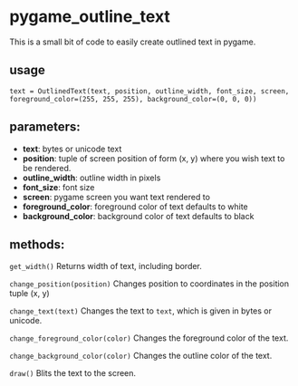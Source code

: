 # pygame_outline_text
This is a small bit of code to easily create outlined text in pygame.

## usage
`text = OutlinedText(text, position, outline_width, font_size, screen, foreground_color=(255, 255, 255), background_color=(0, 0, 0))`

## parameters:
* **text**: bytes or unicode text
* **position**: tuple of screen position of form (x, y) where you wish text to be rendered.
* **outline_width**: outline width in pixels
* **font_size**: font size
* **screen**: pygame screen you want text rendered to
* **foreground_color**: foreground color of text defaults to white
* **background_color**: background color of text defaults to black

## methods:
`get_width()`
Returns width of text, including border.

`change_position(position)`
Changes position to coordinates in the position tuple (x, y)

`change_text(text)`
Changes the text to `text`, which is given in bytes or unicode.

`change_foreground_color(color)`
Changes the foreground color of the text.

`change_background_color(color)`
Changes the outline color of the text.

`draw()`
Blits the text to the screen.
